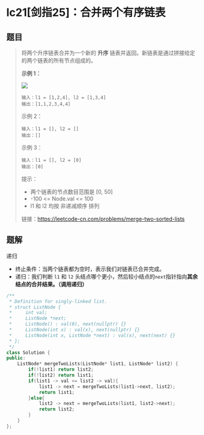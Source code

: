 # lc21[剑指25]：合并两个有序链表

## 题目

> 将两个升序链表合并为一个新的 **升序** 链表并返回。新链表是通过拼接给定的两个链表的所有节点组成的。 
>
>  
>
> **示例 1：**
>
> ![](https://assets.leetcode.com/uploads/2020/10/03/merge_ex1.jpg)
>
> ```
> 输入：l1 = [1,2,4], l2 = [1,3,4]
> 输出：[1,1,2,3,4,4]
> ```
>
> 示例 2：
>
> ```
> 输入：l1 = [], l2 = []
> 输出：[]
> ```
>
> 示例 3：
>
> ```
> 输入：l1 = [], l2 = [0]
> 输出：[0]
> ```
>
> 
>
>
> 提示：
>
> - 两个链表的节点数目范围是 [0, 50]
> - -100 <= Node.val <= 100
> - l1 和 l2 均按 非递减顺序 排列
>
> 
>
> 链接：https://leetcode-cn.com/problems/merge-two-sorted-lists

## 题解

递归

- 终止条件：当两个链表都为空时，表示我们对链表已合并完成。
- 递归：我们判断 `l1` 和 `l2` 头结点哪个更小，然后较小结点的`next`指针指向**其余结点的合并结果。（调用递归）**

```c++
/**
 * Definition for singly-linked list.
 * struct ListNode {
 *     int val;
 *     ListNode *next;
 *     ListNode() : val(0), next(nullptr) {}
 *     ListNode(int x) : val(x), next(nullptr) {}
 *     ListNode(int x, ListNode *next) : val(x), next(next) {}
 * };
 */
class Solution {
public:
    ListNode* mergeTwoLists(ListNode* list1, ListNode* list2) {
        if(!list1) return list2;
        if(!list2) return list1;
        if(list1 -> val <= list2 -> val){
            list1 -> next = mergeTwoLists(list1->next, list2);
            return list1;
        }else{
            list2 -> next = mergeTwoLists(list1, list2->next);
            return list2;
        }
    }
};
```

